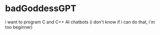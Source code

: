 # badGoddessGPT
i want to program C and C++ AI chatbots (i don't know if i can do that, i'm too beginner) 
